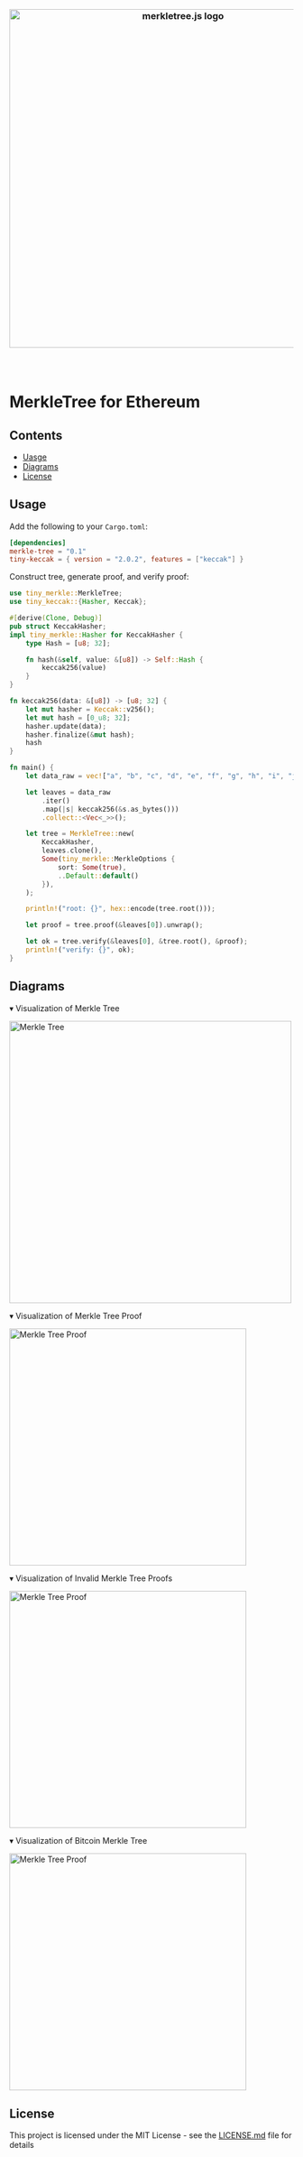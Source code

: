 <h3 align="center">
  <br />
  <img src="https://user-images.githubusercontent.com/4885186/193118010-2a9f5129-6232-42bd-8efe-dfb29753508e.png" alt="merkletree.js logo" width="600" />
  <br />
  <br />
  <br />
</h3>

# MerkleTree for Ethereum



## Contents

- [Uasge](#usage)
- [Diagrams](#diagrams)
- [License](#license)





## Usage

Add the following to your `Cargo.toml`:

```toml
[dependencies]
merkle-tree = "0.1"
tiny-keccak = { version = "2.0.2", features = ["keccak"] }
```

Construct tree, generate proof, and verify proof:

```rust
use tiny_merkle::MerkleTree;
use tiny_keccak::{Hasher, Keccak};

#[derive(Clone, Debug)]
pub struct KeccakHasher;
impl tiny_merkle::Hasher for KeccakHasher {
	type Hash = [u8; 32];

	fn hash(&self, value: &[u8]) -> Self::Hash {
		keccak256(value)
	}
}

fn keccak256(data: &[u8]) -> [u8; 32] {
	let mut hasher = Keccak::v256();
	let mut hash = [0_u8; 32];
	hasher.update(data);
	hasher.finalize(&mut hash);
	hash
}

fn main() {
	let data_raw = vec!["a", "b", "c", "d", "e", "f", "g", "h", "i", "j"];

	let leaves = data_raw
		.iter()
		.map(|s| keccak256(&s.as_bytes()))
		.collect::<Vec<_>>();

	let tree = MerkleTree::new(
		KeccakHasher,
		leaves.clone(),
		Some(tiny_merkle::MerkleOptions {
			sort: Some(true),
			..Default::default()
		}),
	);

	println!("root: {}", hex::encode(tree.root()));

	let proof = tree.proof(&leaves[0]).unwrap();

	let ok = tree.verify(&leaves[0], &tree.root(), &proof);
	println!("verify: {}", ok);
}


```


## Diagrams

▾ Visualization of Merkle Tree

<img src="https://user-images.githubusercontent.com/168240/43616375-15330c32-9671-11e8-9057-6e61c312c856.png" alt="Merkle Tree" width="500">

▾ Visualization of Merkle Tree Proof

<img src="https://user-images.githubusercontent.com/168240/204968384-dbd16f5b-415c-4cc6-b993-5bbd7599ec8b.png" alt="Merkle Tree Proof" width="420">

▾ Visualization of Invalid Merkle Tree Proofs

<img src="https://user-images.githubusercontent.com/168240/204968414-fefedb52-d27f-4b14-bf70-e3f96a50b6a3.png" alt="Merkle Tree Proof" width="420">

▾ Visualization of Bitcoin Merkle Tree

<img src="https://user-images.githubusercontent.com/168240/43616417-46d3293e-9671-11e8-81c3-8cdf7f8ddd77.png" alt="Merkle Tree Proof" width="420">



## License

This project is licensed under the MIT License - see the 
[LICENSE.md](./LICENSE.md) file for details